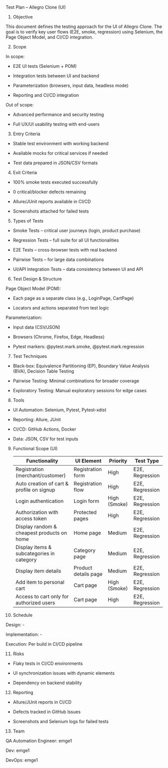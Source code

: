 Test Plan – Allegro Clone (UI)
1. Objective

This document defines the testing approach for the UI of Allegro Clone.
The goal is to verify key user flows (E2E, smoke, regression) using Selenium, the Page Object Model, and CI/CD integration.

2. Scope

In scope:

* E2E UI tests (Selenium + POM)

* Integration tests between UI and backend

* Parameterization (browsers, input data, headless mode)

* Reporting and CI/CD integration

Out of scope:

* Advanced performance and security testing

* Full UX/UI usability testing with end-users

3. Entry Criteria

* Stable test environment with working backend

* Available mocks for critical services if needed

* Test data prepared in JSON/CSV formats

4. Exit Criteria

* 100% smoke tests executed successfully

* 0 critical/blocker defects remaining

* Allure/JUnit reports available in CI/CD

* Screenshots attached for failed tests

5. Types of Tests

* Smoke Tests – critical user journeys (login, product purchase)

* Regression Tests – full suite for all UI functionalities

* E2E Tests – cross-browser tests with real backend

* Pairwise Tests – for large data combinations

* UI/API Integration Tests – data consistency between UI and API

6. Test Design & Structure

Page Object Model (POM):

* Each page as a separate class (e.g., LoginPage, CartPage)

* Locators and actions separated from test logic

Parameterization:

* Input data (CSV/JSON)

* Browsers (Chrome, Firefox, Edge, Headless)

* Pytest markers: @pytest.mark.smoke, @pytest.mark.regression

7. Test Techniques

* Black-box: Equivalence Partitioning (EP), Boundary Value Analysis (BVA), Decision Table Testing

* Pairwise Testing: Minimal combinations for broader coverage

* Exploratory Testing: Manual exploratory sessions for edge cases

8. Tools

* UI Automation: Selenium, Pytest, Pytest-xdist

* Reporting: Allure, JUnit

* CI/CD: GitHub Actions, Docker

* Data: JSON, CSV for test inputs

9. Functional Scope (UI)

   | Functionality                              | UI Element            | Priority         | Test Type            |
   |--------------------------------------------|-----------------------|------------------|----------------------|
   | Registration (merchant/customer)            | Registration form      | High              | E2E, Regression       |
   | Auto creation of cart & profile on signup    | Registration flow      | High              | E2E, Regression       |
   | Login authentication                        | Login form             | High (Smoke)       | E2E, Regression       |
   | Authorization with access token             | Protected pages        | High              | E2E, Regression       |
   | Display random & cheapest products on home   | Home page              | Medium            | E2E, Regression       |
   | Display items & subcategories in category    | Category page          | Medium            | E2E, Regression       |
   | Display item details                         | Product details page    | Medium            | E2E, Regression       |
   | Add item to personal cart                    | Cart page              | High (Smoke)       | E2E, Regression       |
   | Access to cart only for authorized users     | Cart page              | High              | E2E, Regression       |


10. Schedule

Design: -

Implementation: -

Execution: Per build in CI/CD pipeline

11. Risks

* Flaky tests in CI/CD environments

* UI synchronization issues with dynamic elements

* Dependency on backend stability

12. Reporting

* Allure/JUnit reports in CI/CD

* Defects tracked in GitHub Issues

* Screenshots and Selenium logs for failed tests

13. Team

QA Automation Engineer: emge1

Dev: emge1

DevOps: emge1
